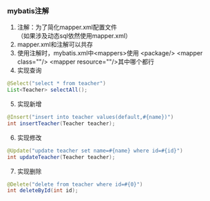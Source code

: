 ### mybatis注解
1. 注解：为了简化mapper.xml配置文件  
（如果涉及动态sql依然使用mapper.xml）
2. mapper.xml和注解可以共存  
3. 使用注解时，mybatis.xml中&lt;mappers&gt;使用
&lt;package/&gt; &lt;mapper class=""/&gt; &lt;mapper resource=""/&gt;其中哪个都行
4. 实现查询    
```java
@Select("select * from teacher")
List<Teacher> selectAll();
```
5. 实现新增  
```java
@Insert("insert into teacher values(default,#{name})")
int insertTeacher(Teacher teacher);
```
6. 实现修改  
```java
@Update("update teacher set name=#{name} where id=#{id}")
int updateTeacher(Teacher teacher);
```
7. 实现删除  
```java
@Delete("delete from teacher where id=#{0}")
int deleteById(int id);
```
